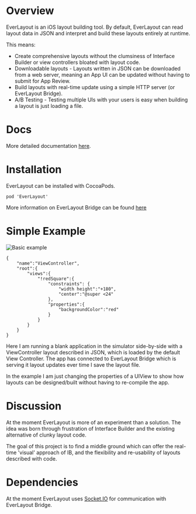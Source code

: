 # Overview
EverLayout is an iOS layout building tool. By default, EverLayout
can read layout data in JSON and interpret and build these layouts
entirely at runtime. 

This means:
* Create comprehensive layouts without the clumsiness of Interface Builder or view controllers bloated with layout code.
* Downloadable layouts - Layouts written in JSON can be downloaded from a web server, meaning an App UI can be updated without having to submit for App Review.
* Build layouts with real-time update using a simple HTTP server (or EverLayout Bridge).
* A/B Testing - Testing multiple UIs with your users is easy when building a layout is just loading a file.

# Docs

More detailed documentation [here](https://acrocat.github.io/EverLayout/).

# Installation

EverLayout can be installed with CocoaPods.

`pod 'EverLayout'`

More information on EverLayout Bridge can be found [here](https://github.com/acrocat/EverLayoutBridge)

# Simple Example

![Basic example](http://i.imgur.com/owJonXQ.gif "Basic example")

```
{
	"name":"ViewController",
	"root":{
		"views":{
			"!redSquare":{
				"constraints": {
					"width height":"+180",
					"center":"@super <24"
				},
				"properties":{
					"backgroundColor":"red"
				}
			}
		}
	}
}
```
Here I am running a blank application in the simulator side-by-side
with a ViewController layout described in JSON, which is loaded by the default
View Controller. The app has connected to EverLayout Bridge 
which is serving it layout updates ever time I save the layout file.

In the example I am just changing the properties of a UIView 
to show how layouts can be designed/built without having to re-compile
the app.

# Discussion
At the moment EverLayout is more of an experiment than a solution.
The idea was born through frustration of Interface Builder 
and the existing alternative of clunky layout code.

The goal of this project is to find a middle ground which can offer the real-time
'visual' approach of IB, and the flexibility and re-usability of
layouts described with code.

# Dependencies

At the moment EverLayout uses [Socket.IO](https://github.com/socketio/socket.io-client-swift) for communication with EverLayout Bridge.
